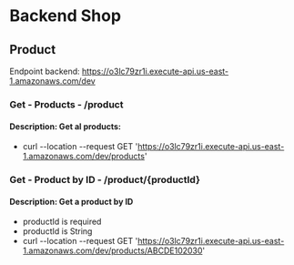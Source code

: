 # Backend Shop
## Product
Endpoint backend: https://o3lc79zr1i.execute-api.us-east-1.amazonaws.com/dev

### Get - Products - /product
#### Description: Get al products:
- curl --location --request GET 'https://o3lc79zr1i.execute-api.us-east-1.amazonaws.com/dev/products'


### Get - Product by ID - /product/{productId}
#### Description: Get a product by ID
- productId is required
- productId is String
- curl --location --request GET 'https://o3lc79zr1i.execute-api.us-east-1.amazonaws.com/dev/products/ABCDE102030'
